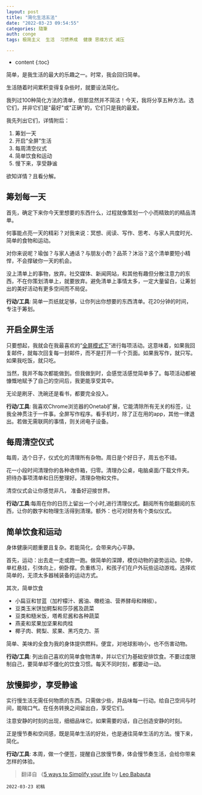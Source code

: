 ```yaml
---
layout: post
title: "简化生活五法"
date: "2022-03-23 09:54:55"
categories: 隨筆
auth: conge
tags: 极简主义  生活  习惯养成  健康 思维方式 减压 

---
```

* content
{:toc}

简单，是我生活的最大的乐趣之一。时常，我会回归简单。

生活随着时间累积变得复杂些时，就要设法简化。

我列过100种简化方法的清单，但那显然并不简洁！今天，我将分享五种方法。选它们，并非它们是"最好"或"正确"的，它们只是我的最爱。

我先列出它们，详情附后：

1. 筹划一天
2. 开启“全屏”生活
3. 每周清空仪式
4. 简单饮食和运动
5. 慢下来，享受静谧

欲知详情？且看分解。




## 筹划每一天

首先，确定下来你今天里想要的东西什么，过程就像策划一个小而精致的的精品清单。

何事能点亮一天的精彩？对我来说：冥想、阅读、写作、思考、与家人共度时光、简单的食物和运动。

对你来说呢？瑜伽？与家人通话？与朋友小酌？品茶？沐浴？这个清单要短小精悍，不会撑破你一天的机会。

没上清单上的事物，放弃。社交媒体、新闻网站，和其他有趣但分散注意力的东西，不在你策划清单上，就要放弃。避免清单上事情太多，一定大量留白，让筹划出的美好活动有更多空间而不局促。

__行动/工具__: 简单一页纸就足够，让你列出你想要的东西清单。花20分钟的时间，专注于筹划。


## 开启全屏生活

只要想起，我就会在我最喜欢的“[全屏模式下]()”进行每项活动。这意味着，如果我回复邮件，就每次回复每一封邮件，而不是打开一千个页面。如果我写作，就只写。如果我吃饭，就只吃。

当然，我并不每次都能做到。但我做到时，会感觉活感觉简单多了。每项活动都被慷慨地赋予了自己的空间后，我更能享受其中。

无论是刷牙、洗碗还是看书，都要完全投入。

__行动/工具__: 我喜欢Chrome浏览器的Onetab扩展，它能清除所有无关的标签，让我全神贯注于一件事。全屏写作程序。看手机时，除了正在用的app，其他一律退出。若做无需联网的事情，则关闭电子设备。

## 每周清空仪式

每周，选个日子，仪式化的清理所有杂物。周日是个好日子，周五也不错。

花一小段时间清理你的各种收件箱，归零。清理办公桌，电脑桌面/下载文件夹。把待办事项清单和日历整理好。清理杂物和文件。

清空仪式会让你感觉非凡， 准备好迎接世界。

__行动/工具__:每周在你的日历上留出一个小时,进行清理仪式。翻阅所有你能翻阅的东西，让你的数字和物理生活得到清理。额外：也可对财务有个类似仪式。

## 简单饮食和运动

身体健康问题重要且复杂。若能简化，会带来内心平静。

首先，运动：出去走一走或跑一跑。做简单的深蹲，模仿动物的姿势运动。拉伸，单杠悬挂，引体向上，俯卧撑。负重练习，和孩子们在户外玩些运动游戏。选择欢简单的，无须太多器械装备的运动方式。

其次，简单饮食

* 小扁豆和甘蓝（加柠檬汁、酱油、橄榄油、营养酵母和辣椒）。
* 豆类玉米饼加鳄梨和莎莎酱及蔬菜
* 豆类和糙米饭，塔希尼酱和各种蔬菜
* 燕麦和浆果加坚果和肉桂
* 椰子肉、鳄梨、浆果、黑巧克力、茶

简单、美味的全食为我的身体提供燃料。便宜，对地球影响小，也不伤害动物。

__行动/工具__: 列出自己喜欢的简单食物清单，并以它们为基础安排饮食。不要过度限制自己，要简单却不僵化的饮食习惯。每天不同时刻，都要动一动。

## 放慢脚步，享受静谧

实行慢生活无需任何物质的东西。只需做少些，并品味每一行动。给自己空间与时间，能喘口气。在任务转换之间留出白，享受它们。

注意安静的时刻的出现，细细品味它。如果需要的话，自己创造安静的时刻。

正是慢节奏和空间感，既是简单生活的好处，也是通往简单生活的方法。慢下来，简化。

__行动/工具__: 本周，做一个便签，提醒自己放慢节奏，体会慢节奏生活，会给你带来怎样的体验。

> 翻译自 《[5 ways to Simplify your life](https://zenhabits.net/simplify5/) by [Leo Babauta](https://leobabauta.com/)

```
2022-03-23 初稿
```
